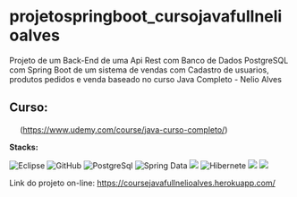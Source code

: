 # projetospringboot_cursojavafullnelioalves

Projeto de um Back-End de uma Api Rest com Banco de Dados PostgreSQL com Spring Boot de um sistema de vendas com Cadastro de usuarios, produtos pedidos e venda baseado no curso Java Completo - Nelio Alves

## Curso:
<img src="https://seeklogo.com/images/J/java-logo-7F8B35BAB3-seeklogo.com.png" width="15px" heigth="15px"> (https://www.udemy.com/course/java-curso-completo/) <br>


<strong>Stacks:</strong>

![Eclipse](https://img.shields.io/badge/-Eclipse-05122A?style=flat&logo=eclipse-ide&logoColor=2C2255)
![GitHub](https://img.shields.io/badge/-GitHub-05122A?style=flat&logo=github)
![PostgreSql](https://img.shields.io/badge/-PostgreSQL-05122A?style=flat&logo=postgresql)
![Spring Data](https://img.shields.io/badge/Spring-Data-05122A?style=flat&logo=Spring&labelColor=05122A&logoColor=GREEN&color=050F2C)
![](https://img.shields.io/badge/JSON-05122A?style=flat&logo=JSON&labelColor=05122A&logoColor=586F7C&color=050F2C)
![Hibernete](https://img.shields.io/badge/Hibernate-0534A3?style=flat&logo=Hibernate&labelColor=05122A&logoColor=red&color=050F2C)
![](https://img.shields.io/badge/Heroku-0534A3?style=flat&logo=Heroku&labelColor=05122A&logoColor=6A7D59&color=050F2C)
![](https://img.shields.io/badge/Spring-Boot-0534A3?style=flat&logo=Spring-Boot&labelColor=05122A&logoColor=6A7D59&color=050F2C)


Link do projeto on-line: https://coursejavafullnelioalves.herokuapp.com/

